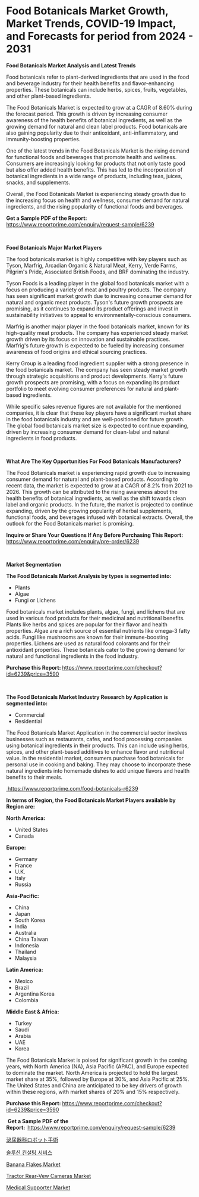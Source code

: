 <p><h1>Food Botanicals Market Growth, Market Trends, COVID-19 Impact, and Forecasts for period from 2024 - 2031</h1></p><p><strong>Food Botanicals Market Analysis and Latest Trends</strong></p>
<p><p>Food botanicals refer to plant-derived ingredients that are used in the food and beverage industry for their health benefits and flavor-enhancing properties. These botanicals can include herbs, spices, fruits, vegetables, and other plant-based ingredients.</p><p>The Food Botanicals Market is expected to grow at a CAGR of 8.60% during the forecast period. This growth is driven by increasing consumer awareness of the health benefits of botanical ingredients, as well as the growing demand for natural and clean label products. Food botanicals are also gaining popularity due to their antioxidant, anti-inflammatory, and immunity-boosting properties.</p><p>One of the latest trends in the Food Botanicals Market is the rising demand for functional foods and beverages that promote health and wellness. Consumers are increasingly looking for products that not only taste good but also offer added health benefits. This has led to the incorporation of botanical ingredients in a wide range of products, including teas, juices, snacks, and supplements.</p><p>Overall, the Food Botanicals Market is experiencing steady growth due to the increasing focus on health and wellness, consumer demand for natural ingredients, and the rising popularity of functional foods and beverages.</p></p>
<p><strong>Get a Sample PDF of the Report:&nbsp;</strong> <a href="https://www.reportprime.com/enquiry/request-sample/6239">https://www.reportprime.com/enquiry/request-sample/6239</a></p>
<p>&nbsp;</p>
<p><strong>Food Botanicals Major Market Players</strong></p>
<p><p>The food botanicals market is highly competitive with key players such as Tyson, Marfrig, Arcadian Organic & Natural Meat, Kerry, Verde Farms, Pilgrim's Pride, Associated British Foods, and BRF dominating the industry. </p><p>Tyson Foods is a leading player in the global food botanicals market with a focus on producing a variety of meat and poultry products. The company has seen significant market growth due to increasing consumer demand for natural and organic meat products. Tyson's future growth prospects are promising, as it continues to expand its product offerings and invest in sustainability initiatives to appeal to environmentally-conscious consumers. </p><p>Marfrig is another major player in the food botanicals market, known for its high-quality meat products. The company has experienced steady market growth driven by its focus on innovation and sustainable practices. Marfrig's future growth is expected to be fueled by increasing consumer awareness of food origins and ethical sourcing practices. </p><p>Kerry Group is a leading food ingredient supplier with a strong presence in the food botanicals market. The company has seen steady market growth through strategic acquisitions and product developments. Kerry's future growth prospects are promising, with a focus on expanding its product portfolio to meet evolving consumer preferences for natural and plant-based ingredients. </p><p>While specific sales revenue figures are not available for the mentioned companies, it is clear that these key players have a significant market share in the food botanicals industry and are well-positioned for future growth. The global food botanicals market size is expected to continue expanding, driven by increasing consumer demand for clean-label and natural ingredients in food products.</p></p>
<p>&nbsp;</p>
<p><strong>What Are The Key Opportunities For Food Botanicals Manufacturers?</strong></p>
<p><p>The Food Botanicals market is experiencing rapid growth due to increasing consumer demand for natural and plant-based products. According to recent data, the market is expected to grow at a CAGR of 8.2% from 2021 to 2026. This growth can be attributed to the rising awareness about the health benefits of botanical ingredients, as well as the shift towards clean label and organic products. In the future, the market is projected to continue expanding, driven by the growing popularity of herbal supplements, functional foods, and beverages infused with botanical extracts. Overall, the outlook for the Food Botanicals market is promising.</p></p>
<p><strong>Inquire or Share Your Questions If Any Before Purchasing This Report:</strong> <a href="https://www.reportprime.com/enquiry/pre-order/6239">https://www.reportprime.com/enquiry/pre-order/6239</a></p>
<p>&nbsp;</p>
<p><strong>Market Segmentation</strong></p>
<p><strong>The Food Botanicals Market Analysis by types is segmented into:</strong></p>
<p><ul><li>Plants</li><li>Algae</li><li>Fungi or Lichens</li></ul></p>
<p><p>Food botanicals market includes plants, algae, fungi, and lichens that are used in various food products for their medicinal and nutritional benefits. Plants like herbs and spices are popular for their flavor and health properties. Algae are a rich source of essential nutrients like omega-3 fatty acids. Fungi like mushrooms are known for their immune-boosting properties. Lichens are used as natural food colorants and for their antioxidant properties. These botanicals cater to the growing demand for natural and functional ingredients in the food industry.</p></p>
<p><strong>Purchase this Report:&nbsp;</strong><a href="https://www.reportprime.com/checkout?id=6239&price=3590">https://www.reportprime.com/checkout?id=6239&price=3590</a></p>
<p>&nbsp;</p>
<p><strong>The Food Botanicals Market Industry Research by Application is segmented into:</strong></p>
<p><ul><li>Commercial</li><li>Residential</li></ul></p>
<p><p>The Food Botanicals Market Application in the commercial sector involves businesses such as restaurants, cafes, and food processing companies using botanical ingredients in their products. This can include using herbs, spices, and other plant-based additives to enhance flavor and nutritional value. In the residential market, consumers purchase food botanicals for personal use in cooking and baking. They may choose to incorporate these natural ingredients into homemade dishes to add unique flavors and health benefits to their meals.</p></p>
<p><a href="https://www.reportprime.com/food-botanicals-r6239">&nbsp;https://www.reportprime.com/food-botanicals-r6239</a></p>
<p><strong>In terms of Region, the Food Botanicals Market Players available by Region are:</strong></p>
<p>
    <p> <strong> North America: </strong>
        <ul>
            <li>United States</li>
            <li>Canada</li>
        </ul>
        </p> 
    <p> <strong> Europe: </strong>
        <ul>
            <li>Germany</li>
            <li>France</li>
            <li>U.K.</li>
            <li>Italy</li>
            <li>Russia</li>
        </ul>
        </p> 
    <p> <strong> Asia-Pacific: </strong>
        <ul>
            <li>China</li>
            <li>Japan</li>
            <li>South Korea</li>
            <li>India</li>
            <li>Australia</li>
            <li>China Taiwan</li>
            <li>Indonesia</li>
            <li>Thailand</li>
            <li>Malaysia</li>
        </ul>
        </p> 
    <p> <strong> Latin America: </strong>
        <ul>
            <li>Mexico</li>
            <li>Brazil</li>
            <li>Argentina Korea</li>
            <li>Colombia</li>
        </ul>
        </p> 
    <p> <strong> Middle East & Africa: </strong>
        <ul>
            <li>Turkey</li>
            <li>Saudi</li>
            <li>Arabia</li>
            <li>UAE</li>
            <li>Korea</li>
        </ul>
    </p>
    </p>
<p><p>The Food Botanicals Market is poised for significant growth in the coming years, with North America (NA), Asia Pacific (APAC), and Europe expected to dominate the market. North America is projected to hold the largest market share at 35%, followed by Europe at 30%, and Asia Pacific at 25%. The United States and China are anticipated to be key drivers of growth within these regions, with market shares of 20% and 15% respectively.</p></p>
<p><strong>Purchase this Report: </strong><a href="https://www.reportprime.com/checkout?id=6239&price=3590">https://www.reportprime.com/checkout?id=6239&price=3590</a></p>
<p>&nbsp;<strong>Get a Sample PDF of the Report:&nbsp;&nbsp;</strong><a href="https://www.reportprime.com/enquiry/request-sample/6239">https://www.reportprime.com/enquiry/request-sample/6239</a></p>
<p><strong></strong></p>
<p><p><a href="https://github.com/dathomson6534/Market-Research-Report-List-1/blob/main/103841974937.md">泌尿器科ロボット手術</a></p><p><a href="https://github.com/TimmyMann6767/Market-Research-Report-List-1/blob/main/997754671407.md">솔루션 컨설팅 서비스</a></p><p><a href="https://github.com/Airanohannonzb68e5pb53oc1/Market-Research-Report-List-2/blob/main/banana-flakes-market.md">Banana Flakes Market</a></p><p><a href="https://www.linkedin.com/pulse/tractor-rear-vew-cameras-market-comprehensive-report-its-xurhe">Tractor Rear-Vew Cameras Market</a></p><p><a href="https://issuu.com/reportprime-2/docs/medical-supporter-market-size-2030.pptx">Medical Supporter Market</a></p></p>